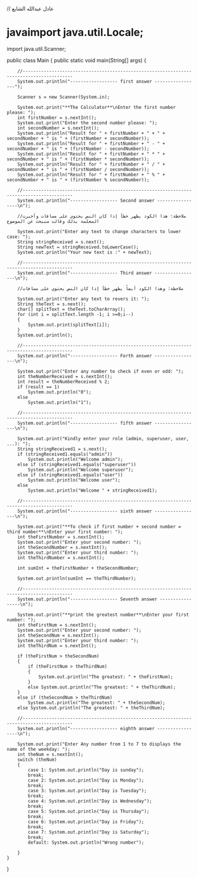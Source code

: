 // عادل عبدالله الشايع


# javaimport java.util.Locale;
import java.util.Scanner;

public class Main {
    public static void main(String[] args) {

        //-----------------------------------------------------------------------------------------
        System.out.println("------------------ first answer -----------------");

        Scanner s = new Scanner(System.in);

        System.out.print("**The Calculator**\nEnter the first number please: ");
        int firstNumber = s.nextInt();
        System.out.print("Enter the second number please: ");
        int secondNumber = s.nextInt();
        System.out.println("Result for " + firstNumber + " + " + secondNumber + " is " + (firstNumber + secondNumber));
        System.out.println("Result for " + firstNumber + " - " + secondNumber + " is " + (firstNumber - secondNumber));
        System.out.println("Result for " + firstNumber + " * " + secondNumber + " is " + (firstNumber * secondNumber));
        System.out.println("Result for " + firstNumber + " / " + secondNumber + " is " + (firstNumber / secondNumber));
        System.out.println("Result for " + firstNumber + " % " + secondNumber + " is " + (firstNumber % secondNumber));

        //-----------------------------------------------------------------------------------------
        System.out.println("------------------ Second answer -----------------\n");

        //ملاحظة: هذا الكود يظهر خطأ إذا كان النص يحتوي على مسافات وأخبرت المعلمة بذلك وقالت سنبحث عن الموضوع

        System.out.print("Enter any text to change characters to lower case: ");
        String stringReceived = s.next();
        String newText = stringReceived.toLowerCase();
        System.out.println("Your new text is :" + newText);

        //-----------------------------------------------------------------------------------------
        System.out.println("------------------ Third answer -----------------\n");

        //ملاحظة: وهذا الكود أيضاً يظهر خطأ إذا كان النص يحتوي على مسافات 

        System.out.print("Enter any text to revers it: ");
        String theText = s.next();
        char[] splitText = theText.toCharArray();
        for (int i = splitText.length -1; i >=0;i--)
        {
            System.out.print(splitText[i]);
        }
        System.out.println();

        //-----------------------------------------------------------------------------------------
        System.out.println("------------------ Forth answer -----------------\n");

        System.out.print("Enter any number to check if even or odd: ");
        int theNumberReceived = s.nextInt();
        int result = theNumberReceived % 2;
        if (result == 1)
            System.out.println("0");
        else
            System.out.println("1");

        //-----------------------------------------------------------------------------------------
        System.out.println("------------------ fifth answer -----------------\n");

        System.out.print("Kindly enter your role (admin, superuser, user, ...): ");
        String stringReceived1 = s.next();
        if (stringReceived1.equals("admin"))
            System.out.println("Welcome admin");
        else if (stringReceived1.equals("superuser"))
            System.out.println("Welcome superuser");
        else if (stringReceived1.equals("user"))
            System.out.println("Welcome user");
        else
            System.out.println("Welcome " + stringReceived1);

        //-----------------------------------------------------------------------------------------
        System.out.println("------------------ sixth answer -----------------\n");

        System.out.print("**To check if first number + second number = third number**\nEnter your first number: ");
        int theFirstNumber = s.nextInt();
        System.out.print("Enter your second number: ");
        int theSecondNumber = s.nextInt();
        System.out.print("Enter your third number: ");
        int theThirdNumber = s.nextInt();

        int sumInt = theFirstNumber + theSecondNumber;

        System.out.println(sumInt == theThirdNumber);

        //-----------------------------------------------------------------------------------------
        System.out.println("------------------ Seventh answer -----------------\n");

        System.out.print("**print the greatest number**\nEnter your first number: ");
        int theFirstNum = s.nextInt();
        System.out.print("Enter your second number: ");
        int theSecondNum = s.nextInt();
        System.out.print("Enter your third number: ");
        int theThirdNum = s.nextInt();

        if (theFirstNum > theSecondNum)
        {
            if (theFirstNum > theThirdNum)
            {
                System.out.println("The greatest: " + theFirstNum);
            }
            else System.out.println("The greatest: " + theThirdNum);
        }
        else if (theSecondNum > theThirdNum)
            System.out.println("The greatest: " + theSecondNum);
        else System.out.println("The greatest: " + theThirdNum);

        //-----------------------------------------------------------------------------------------
        System.out.println("------------------ eighth answer -----------------\n");

        System.out.print("Enter Any number from 1 to 7 to displays the name of the weekday: ");
        int theNum = s.nextInt();
        switch (theNum)
        {
            case 1: System.out.println("Day is sunday");
            break;
            case 2: System.out.println("Day is Monday");
            break;
            case 3: System.out.println("Day is Tuesday");
            break;
            case 4: System.out.println("Day is Wednesday");
            break;
            case 5: System.out.println("Day is Thursday");
            break;
            case 6: System.out.println("Day is Friday");
            break;
            case 7: System.out.println("Day is Saturday");
            break;
            default: System.out.println("Wrong number");

        }
    }
}
